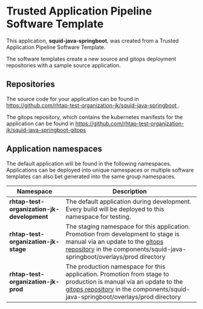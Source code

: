 # Trusted Application Pipeline Software Template

This application, **squid-java-springboot**, was created from a Trusted Application Pipeline Software Template.

The software templates create a new source and gitops deployment repositories with a sample source application. 

## Repositories

The source code for your application can be found in [https://github.com/rhtap-test-organization-jk/squid-java-springboot ](https://github.com/rhtap-test-organization-jk/squid-java-springboot ).
 
The gitops repository, which contains the kubernetes manifests for the application can be found in 
[https://github.com/rhtap-test-organization-jk/squid-java-springboot-gitops ](https://github.com/rhtap-test-organization-jk/squid-java-springboot-gitops ) 

## Application namespaces 

The default application will be found in the following namespaces. Applications can be deployed into unique namespaces or multiple software templates can also bet generated into the same group namespaces.  

|  Namespace   |  Description   |  
| -------- | -------- |   
| **rhtap-test-organization-jk-development** | The default application during development. Every build will be deployed to this namespace for testing. | 
| **rhtap-test-organization-jk-stage** | The staging namespace for this application. Promotion from development to stage is manual via an update to the [gitops repository](https://github.com/rhtap-test-organization-jk/squid-java-springboot-gitops ) in the components/squid-java-springboot/overlays/prod directory |  
| **rhtap-test-organization-jk-prod** | The production namespace for this application. Promotion from stage to production is manual via an update to the [gitops repository](https://github.com/rhtap-test-organization-jk/squid-java-springboot-gitops ) in the components/squid-java-springboot/overlays/prod directory | 